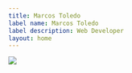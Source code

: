 ```yaml
---
title: Marcos Toledo
label name: Marcos Toledo
label description: Web Developer
layout: home
---
```


<div class="home-container">
<div>
<img class="img-background" src="/uploads/landscape.jpg">
<div class="img-background-layer" ></div>
<h1 class="label-name"></h1>
<h2 class="label-description"></h2>
</div>
<div class="second-part"></div>
</div>